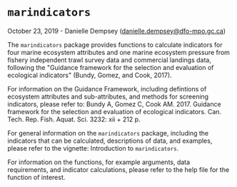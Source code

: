 # `marindicators`

October 23, 2019 - Danielle Dempsey (danielle.dempsey@dfo-mpo.gc.ca)

The `marindicators` package provides functions to calculate indicators for four marine ecosystem attributes and one marine ecosystem pressure from fishery independent trawl survey data and commercial landings data, following the "Guidance framework for the selection and evaluation of ecological indicators" (Bundy, Gomez, and Cook, 2017). 

For information on the Guidance Framework, including defintions of ecosystem attributes and sub-attributes, and methods for screening indicators, please refer to: Bundy A, Gomez C, Cook AM. 2017. Guidance framework for the selection and evaluation of ecological indicators. Can. Tech. Rep. Fish. Aquat. Sci. 3232: xii + 212 p.

For general information on the `marindicators` package, including the indicators that can be calculated, descriptions of data, and examples, please refer to the vignette: Introduction to `marindicators`.

For information on the functions, for example arguments, data requirements, and indicator calculations, please refer to the help file for the function of interest.
